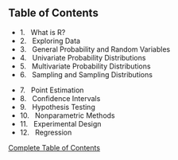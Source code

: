 <!-- Table of Contents -->
<section>
  <div class="page-header" id="toc">
    <h2>Table of Contents</h2>
  </div>
  <div class="row">
    <div class="span5 offset1">
        <ul class="toc">
            <li>1. &nbsp;  What is R?</li>
            <li>2. &nbsp; Exploring Data</li>
            <li>3. &nbsp; General Probability and Random Variables</li>
            <li>4. &nbsp; Univariate Probability Distributions</li>
            <li>5. &nbsp; Multivariate Probability Distributions</li>
            <li>6. &nbsp; Sampling and Sampling Distributions</li>
        </ul>
    </div>
    <div class="span5 offset1">
        <ul class="toc">
            <li>7. &nbsp; Point Estimation</li>
            <li>8. &nbsp; Confidence Intervals</li>
            <li>9. &nbsp; Hypothesis Testing</li>
            <li>10. &nbsp; Nonparametric Methods</li>
            <li>11. &nbsp; Experimental Design</li>
            <li>12. &nbsp; Regression</li>
        </ul>
    </div>
    <div class="row">
        <div class="span10 offset1">
            <p><a href="{{ site.baseurl }}/TOCpaswr2e.pdf">Complete Table of Contents</a></p>
        </div>
    </div>
  </div>
</section>
